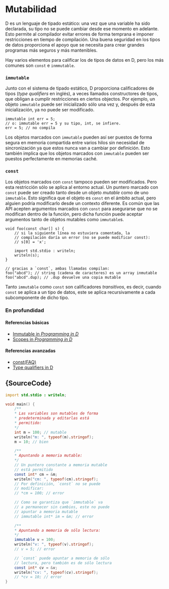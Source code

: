 # Mutabilidad

D es un lenguaje de tipado estático: una vez que una variable ha sido declarada,
su tipo no se puede cambiar desde ese momento en adelante. Esto permite al
compilador evitar errores de forma temprana e imponer restricciones en tiempo
de compilación. Una buena seguridad en los tipos de datos proporciona el apoyo
que se necesita para crear grandes programas más seguros y más mantenibles.

Hay varios elementos para calificar los de tipos de datos en D, pero los más
comunes son `const` e `inmmutable`.

### `immutable`

Junto con el sistema de tipado estático, D proporciona calificadores de tipos
(*type qualifiers* en inglés), a veces llamados constructores de tipos, que
obligan a cumplir restricciones en ciertos objectos. Por ejemplo, un objeto
`immutable` puede ser inicializado sólo una vez y, después de esta inicialización,
ya no puede ser modificado.

    immutable int err = 5;
    // o: immutable err = 5 y su tipo, int, se infiere.
    err = 5; // no compila

Los objetos marcados con `immutable` pueden así ser puestos de forma segura en
memoria compartida entre varios hilos sin necesidad de sincronización ya que
estos nunca van a cambiar por definición. Esto también implica que los objetos
marcados con `immutable` pueden ser puestos perfectamente en memorias caché.

### `const`

Los objetos marcados con `const` tampoco pueden ser modificados. Pero esta
restricción sólo se aplica al entorno actual. Un puntero marcado con `const`
puede ser creado tanto desde un objeto *mutable* como de uno `immutable`.
Esto significa que el objeto es `const` en el ámbito actual, pero alguien
podría modificarlo desde un contexto diferente. Es común que las API acepten
argumentos marcados con `const` para asegurarse que no se modifican dentro de
la función, pero dicha función puede aceptar argumentos tanto de objetos 
mutables como `immutable`s.

    void foo(const char[] s) {
        // si la siguiente línea no estuviera comentada, la
        // compilación daría un error (no se puede modificar const):
        // s[0] = 'x';

        import std.stdio : writeln;
        writeln(s);
    }

    // gracias a `const`, ambas llamadas compilan:
    foo("abcd"); // string (cadena de caracteres) es un array inmutable
    foo("abcd".dup); // .dup devuelve una copia mutable

Tanto `immutable` como `const` son calificadores _transitivos_, es decir, cuando
`const` se aplica a un tipo de datos, este se aplica recursivamente a cada
subcomponente de dicho tipo.

### En profundidad

#### Referencias básicas

- [Immutable in _Programming in D_](http://ddili.org/ders/d.en/const_and_immutable.html)
- [Scopes in _Programming in D_](http://ddili.org/ders/d.en/name_space.html)

#### Referencias avanzadas

- [const(FAQ)](https://dlang.org/const-faq.html)
- [Type qualifiers in D](https://dlang.org/spec/const3.html)

## {SourceCode}

```d
import std.stdio : writeln;

void main() {
    /**
    * Las variables son mutables de forma
    * predeterminada y editarlas está
    * permitido:
    */
    int m = 100; // mutable
    writeln("m: ", typeof(m).stringof);
    m = 10; // bien

    /**
    * Apuntando a memoria mutable:
    */
    // Un puntero constante a memoria mutable
    // está permitido
    const int* cm = &m;
    writeln("cm: ", typeof(cm).stringof);
    // Por definición, `const` no se puede
    // modificar:
    // *cm = 100; // error

    // Como se garantiza que `immutable` va
    // a permanecer sin cambios, este no puede
    // apuntar a memoria mutable
    // immutable int* im = &m; // error

    /**
    * Apuntando a memoria de sólo lectura:
    */
    immutable v = 100;
    writeln("v: ", typeof(v).stringof);
    // v = 5; // error

    // `const` puede apuntar a memoria de sólo
    // lectura, pero también es de sólo lectura
    const int* cv = &v;
    writeln("cv: ", typeof(cv).stringof);
    // *cv = 10; // error
}
```
